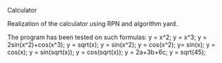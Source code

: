Сalculator

Realization of the calculator using RPN and algorithm yard.

The program has been tested on such formulas: y = x^2; y = x^3; y = 2sin(x^2)+cos(x^3); y = sqrt(x); y = sin(x^2); y = cos(x^2); y= sin(x); y = cos(x); y = sin(sqrt(x)); y = cos(sqrt(x)); y = 2a+3b+6c; y = sqrt(45);
